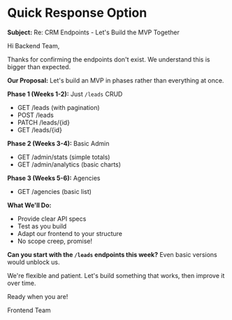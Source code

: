 # Quick Response Option

**Subject:** Re: CRM Endpoints - Let's Build the MVP Together

Hi Backend Team,

Thanks for confirming the endpoints don't exist. We understand this is bigger than expected.

**Our Proposal:**
Let's build an MVP in phases rather than everything at once.

**Phase 1 (Weeks 1-2):** Just `/leads` CRUD
- GET /leads (with pagination)
- POST /leads  
- PATCH /leads/{id}
- GET /leads/{id}

**Phase 2 (Weeks 3-4):** Basic Admin
- GET /admin/stats (simple totals)
- GET /admin/analytics (basic charts)

**Phase 3 (Weeks 5-6):** Agencies
- GET /agencies (basic list)

**What We'll Do:**
- Provide clear API specs
- Test as you build
- Adapt our frontend to your structure
- No scope creep, promise!

**Can you start with the `/leads` endpoints this week?** Even basic versions would unblock us.

We're flexible and patient. Let's build something that works, then improve it over time.

Ready when you are!

Frontend Team 